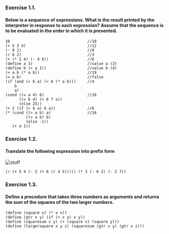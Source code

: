 ### Exercise 1.1.  

#### Below is a sequence of expressions. What is the result printed by the interpreter in response to each expression? Assume that the sequence is to be evaluated in the order in which it is presented.
```
10                                  //10
(+ 5 3 4)                           //12
(- 9 1)                             //8
(/ 6 2)                             //3
(+ (* 2 4) (- 4 6))                 //6
(define a 3)                        //value a (3)
(define b (+ a 1))                  //value b (4)
(+ a b (* a b))                     //19
(= a b)                             //false
(if (and (> b a) (< b (* a b)))     //4
    b
    a)
(cond ((= a 4) 6)                   //16
      ((= b 4) (+ 6 7 a))
      (else 25))
(+ 2 (if (> b a) b a))              //6
(* (cond ((> a b) a)                //16
         ((< a b) b)
         (else -1))
   (+ a 1))
```

### Exercise 1.2.  
#### Translate the following expression into prefix form
![stuff](https://mitpress.mit.edu/sites/default/files/sicp/full-text/book/ch1-Z-G-3.gif)
```
(/ (+ 5 4 (- 2 (+ 6 (/ 4 5))))) (* 3 (- 6 2) (- 2 7))
```

### Exercise 1.3.  
#### Define a procedure that takes three numbers as arguments and returns the sum of the squares of the two larger numbers.
```
(define (square x) (* x x))
(define (gtr x y) (if (> x y) x y))
(define (squaresum x y) (+ (square x) (square y)))
(define (largersquare x y z) (squaresum (gtr x y) (gtr x z)))
```